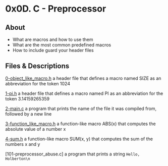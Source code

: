 # 0x0D. C - Preprocessor

## About

   - What are macros and how to use them
   - What are the most common predefined macros
   - How to include guard your header files

## Files & Descriptions

[0-object_like_macro.h](https://github.com/Jenni-Foued/holbertonschool-low_level_programming/tree/master/0x0D-preprocessor/0-object_like_macro.h)  a header file that defines a macro named SIZE as an abbreviation for the token 1024

[1-pi.h](https://github.com/Jenni-Foued/holbertonschool-low_level_programming/tree/master/0x0D-preprocessor/1-pi.h)  a header file that defines a macro named PI as an abbreviation for the token 3.14159265359

[2-main.c](https://github.com/Jenni-Foued/holbertonschool-low_level_programming/tree/master/0x0D-preprocessor/2-main.c)   a program that prints the name of the file it was compiled from, followed by a new line

[3-function_like_macro.h](https://github.com/Jenni-Foued/holbertonschool-low_level_programming/tree/master/0x0D-preprocessor/3-function_like_macro.h)  a function-like macro ABS(x) that computes the absolute value of a number x

[4-sum.h](https://github.com/Jenni-Foued/holbertonschool-low_level_programming/tree/master/0x0D-preprocessor/4-sum.h)  a function-like macro SUM(x, y) that computes the sum of the numbers x and y

[101-preprocessor_abuse.c] a program that prints a string `Hello, Holberton\n`
